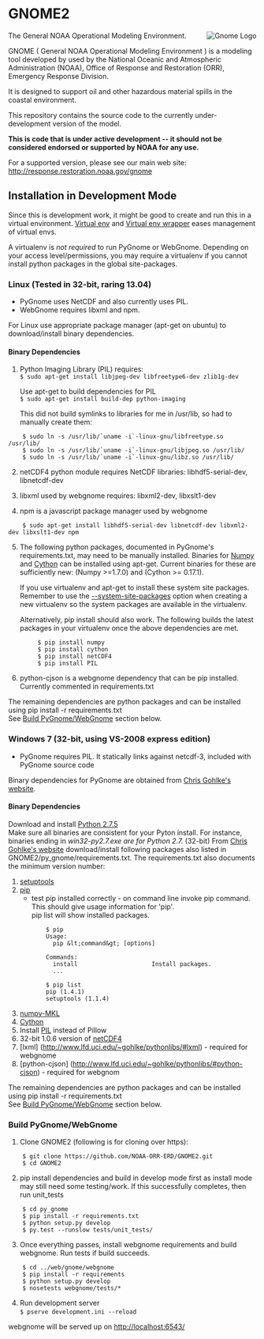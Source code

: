 # GNOME2 #

<img src="http://gnome.orr.noaa.gov/py_gnome_testdata/GnomeIcon128.png" alt="Gnome Logo" title="Gnome" align="right">

The General NOAA Operational Modeling Environment.

GNOME ( General NOAA Operational Modeling Environment ) is a modeling tool
developed by used by the National Oceanic and Atmospheric Administration (NOAA),
Office of Response and Restoration (ORR), Emergency Response Division.


It is designed to support oil and other hazardous material spills in the coastal environment.

This repository contains the source code to the currently under-development version of the model.

**This is code that is under active development -- it should not be considered endorsed or supported by NOAA for any use.**

For a supported version, please see our main web site:  
http://response.restoration.noaa.gov/gnome

## Installation in Development Mode ##

Since this is development work, it might be good to create and run this in a virtual environment.
[Virtual env](http://www.virtualenv.org/en/latest/) and 
[Virtual env wrapper](http://virtualenvwrapper.readthedocs.org/en/latest/) eases management of virtual envs.  

A virtualenv is *not required* to run PyGnome or WebGnome.
Depending on your access level/permissions, you may require a virtualenv if you cannot 
install python packages in the global site-packages. 

### Linux (Tested in 32-bit, raring 13.04) ###

- PyGnome uses NetCDF and also currently uses PIL. 
- WebGnome requires libxml and npm.

For Linux use appropriate package manager (apt-get on ubuntu) to download/install binary dependencies.

#### Binary Dependencies ####

1. Python Imaging Library (PIL) requires:  
    `$ sudo apt-get install libjpeg-dev libfreetype6-dev zlib1g-dev`
   
   Use apt-get to build dependencies for PIL  
    `$ sudo apt-get install build-dep python-imaging`

   This did not build symlinks to libraries for me in /usr/lib, so had to
   manually create them:  
```
    $ sudo ln -s /usr/lib/`uname -i`-linux-gnu/libfreetype.so /usr/lib/  
    $ sudo ln -s /usr/lib/`uname -i`-linux-gnu/libjpeg.so /usr/lib/  
    $ sudo ln -s /usr/lib/`uname -i`-linux-gnu/libz.so /usr/lib/  
```
    
2. netCDF4 python module requires NetCDF libraries: libhdf5-serial-dev, libnetcdf-dev

3. libxml used by webgnome requires: libxml2-dev, libxslt1-dev

4. npm is a javascript package manager used by webgnome

```
    $ sudo apt-get install libhdf5-serial-dev libnetcdf-dev libxml2-dev libxslt1-dev npm
```

5. The following python packages, documented in PyGnome's requirements.txt,
   may need to be manually installed. Binaries for 
   [Numpy](http://packages.ubuntu.com/raring/python/python-numpy) and 
   [Cython](http://packages.ubuntu.com/raring/python/cython) can be installed using apt-get. 
   Current binaries for these are sufficiently new: (Numpy >=1.7.0) and (Cython >= 0.17.1).  

   If you use virtualenv and apt-get to install these system site packages.
   Remember to use the [--system-site-packages](https://pypi.python.org/pypi/virtualenv)
   option when creating a new virtualenv so the system packages are available in the virtualenv.

   Alternatively, pip install should also work. 
   The following builds the latest packages in your virtualenv once the above dependencies are met.
   ```
        $ pip install numpy
        $ pip install cython
        $ pip install netCDF4
        $ pip install PIL
   ```

6. python-cjson is a webgnome dependency that can be pip installed. Currently commented in requirements.txt

The remaining dependencies are python packages and can be installed using pip install -r requirements.txt  
See [Build PyGnome/WebGnome](https://github.com/NOAA-ORR-ERD/GNOME2#build-pygnomewebgnome) section below.

### Windows 7 (32-bit, using VS-2008 express edition) ###

- PyGnome requires PIL. 
  It statically links against netcdf-3, included with PyGnome source code

Binary dependencies for PyGnome are obtained from
[Chris Gohlke's website](http://www.lfd.uci.edu/~gohlke/pythonlibs/).

#### Binary Dependencies ####

Download and install [Python 2.7.5](http://www.python.org/download/)  
Make sure all binaries are consistent for your Pyton install.
For instance, binaries ending in *win32-py2.7.exe are for Python 2.7.* (32-bit) 
From [Chris Gohlke's website](http://www.lfd.uci.edu/~gohlke/pythonlibs/) download/install 
following packages also listed in GNOME2/py_gnome/requirements.txt. The requirements.txt
also documents the minimum version number:  

1. [setuptools](http://www.lfd.uci.edu/~gohlke/pythonlibs/#setuptools)
2. [pip](http://www.lfd.uci.edu/~gohlke/pythonlibs/#pip)
   - test pip installed correctly - on command line invoke pip command.  
     This should give usage information for 'pip'.  
     pip list will show installed packages.  
     ```
         $ pip  
         Usage:  
           pip &lt;command&gt; [options]  
            
         Commands:  
           install                     Install packages.  
           ...  
           
         $ pip list  
         pip (1.4.1)  
         setuptools (1.1.4)  
     ```
3. [numpy-MKL](http://www.lfd.uci.edu/~gohlke/pythonlibs/#numpy)
4. [Cython](http://www.lfd.uci.edu/~gohlke/pythonlibs/#cython)
5. Install [PIL](http://www.pythonware.com/products/pil/) instead of Pillow
6. 32-bit 1.0.6 version of [netCDF4](http://www.lfd.uci.edu/~gohlke/pythonlibs/#netcdf4)
7. [lxml] (http://www.lfd.uci.edu/~gohlke/pythonlibs/#lxml) - required for webgnome
8. [python-cjson] (http://www.lfd.uci.edu/~gohlke/pythonlibs/#python-cjson) - required for webgnom

The remaining dependencies are python packages and can be installed using pip install -r requirements.txt  
See [Build PyGnome/WebGnome](https://github.com/NOAA-ORR-ERD/GNOME2#build-pygnomewebgnome) section below.

### Build PyGnome/WebGnome ###

1. Clone GNOME2 (following is for cloning over https):  
```
    $ git clone https://github.com/NOAA-ORR-ERD/GNOME2.git  
    $ cd GNOME2
```


2. pip install dependencies and build in develop mode first as install mode may still need some testing/work. If this successfully completes, then run unit_tests  
```
    $ cd py_gnome  
    $ pip install -r requirements.txt  
    $ python setup.py develop  
    $ py.test --runslow tests/unit_tests/  
```

3. Once everything passes, install webgnome requirements and build webgnome.  Run tests if build succeeds.  
```
    $ cd ../web/gnome/webgnome  
    $ pip install -r requirements  
    $ python setup.py develop  
    $ nosetests webgnome/tests/*  
```

4. Run development server  
    `$ pserve development.ini --reload`

webgnome will be served up on [http://localhost:6543/](http://localhost:6543/)
